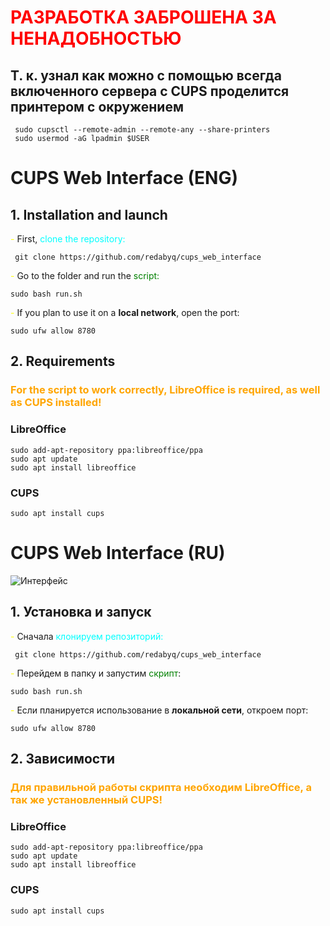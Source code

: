 # <span style="color:red">РАЗРАБОТКА ЗАБРОШЕНА ЗА НЕНАДОБНОСТЬЮ </span>
## Т. к. узнал как можно с помощью всегда включенного сервера с CUPS проделится принтером с окружением

     sudo cupsctl --remote-admin --remote-any --share-printers
     sudo usermod -aG lpadmin $USER
# 
# CUPS Web Interface (ENG)
##  1. Installation and launch
<span style="color: Yellow">- </span>First, <span style="color: cyan">clone the repository:</span>

     git clone https://github.com/redabyq/cups_web_interface

<span style="color: Yellow">- </span></span>Go to the folder and run the <span style="color: Green">script:

    sudo bash run.sh
    
<span style="color: Yellow">- </span>If you plan to use it on a <b>local network</b>, open the port:

    sudo ufw allow 8780
##  2. Requirements
### <span style="color: orange"> For the script to work correctly, LibreOffice is required, as well as CUPS installed!
### LibreOffice

    sudo add-apt-repository ppa:libreoffice/ppa
    sudo apt update
    sudo apt install libreoffice

### CUPS
    sudo apt install cups
##
#
# CUPS Web Interface (RU)
![Интерфейс](https://redabyq.space/images/github/cupswebinterface.png)
##  1. Установка и запуск
<span style="color: Yellow">- </span>Сначала <span style="color: cyan">клонируем репозиторий:</span>

     git clone https://github.com/redabyq/cups_web_interface

<span style="color: Yellow">- </span>Перейдем в папку и запустим <span style="color: Green">скрипт</span>:

    sudo bash run.sh
    
<span style="color: Yellow">- </span>Если планируется использование в <b>локальной сети</b>, откроем порт:

    sudo ufw allow 8780
##  2. Зависимости
### <span style="color: orange"> Для правильной работы скрипта необходим LibreOffice, а так же установленный CUPS!
### LibreOffice

    sudo add-apt-repository ppa:libreoffice/ppa
    sudo apt update
    sudo apt install libreoffice
### CUPS
    sudo apt install cups
##

